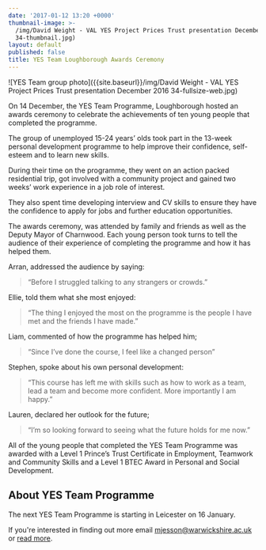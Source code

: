 ```yaml
---
date: '2017-01-12 13:20 +0000'
thumbnail-image: >-
  /img/David Weight - VAL YES Project Prices Trust presentation December 2016
  34-thumbnail.jpg)
layout: default
published: false
title: YES Team Loughborough Awards Ceremony
---
```

![YES Team group photo]({{site.baseurl}}/img/David Weight - VAL YES Project Prices Trust presentation December 2016 34-fullsize-web.jpg)

On 14 December, the YES Team Programme, Loughborough hosted an awards ceremony to celebrate the achievements of ten young people that completed the programme.  

The group of unemployed 15-24 years’ olds took part in the 13-week personal development programme to help improve their confidence, self-esteem and to learn new skills.

During their time on the programme, they went on an action packed residential trip, got involved with a community project and gained two weeks’ work experience in a job role of interest. 

They also spent time developing interview and CV skills to ensure they have the confidence to apply for jobs and further education opportunities.

The awards ceremony, was attended by family and friends as well as the Deputy Mayor of Charnwood.  Each young person took turns to tell the audience of their experience of completing the programme and how it has helped them.

Arran, addressed the audience by saying:
> “Before I struggled talking to any strangers or crowds.”

Ellie, told them what she most enjoyed:
> “The thing I enjoyed the most on the programme is the people I have met and the friends I have made.”

Liam, commented of how the programme has helped him;  
> “Since I’ve done the course, I feel like a changed person”

Stephen, spoke about his own personal development:
> “This course has left me with skills such as how to work as a team, lead a team and become more confident. More importantly I am happy.”

Lauren, declared her outlook for the future;
> “I’m so looking forward to seeing what the future holds for me now.”

All of the young people that completed the YES Team Programme was awarded with a Level 1 Prince’s Trust Certificate in Employment, Teamwork and Community Skills and a Level 1 BTEC Award in Personal and Social Development.

## About YES Team Programme

The next YES Team Programme is starting in Leicester on 16 January.  

If you're interested in finding out more email [mjesson@warwickshire.ac.uk](mailto:mjesson@warwickshire.ac.uk) or [read more](https://www.yesproject.org/what-you-can-do/get-motivated-to-succeed/).
